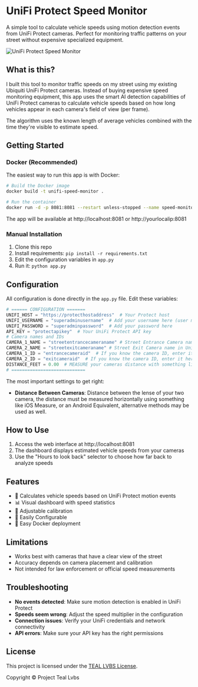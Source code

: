 # UniFi Protect Speed Monitor

A simple tool to calculate vehicle speeds using motion detection events from UniFi Protect cameras. Perfect for monitoring traffic patterns on your street without expensive specialized equipment.

![UniFi Protect Speed Monitor](https://i.ibb.co/20y00tDS/image.png)

## What is this?

I built this tool to monitor traffic speeds on my street using my existing Ubiquiti UniFi Protect cameras. Instead of buying expensive speed monitoring equipment, this app uses the smart AI detection capabilities of UniFi Protect cameras to calculate vehicle speeds based on how long vehicles appear in each camera's field of view (per frame).

The algorithm uses the known length of average vehicles combined with the time they're visible to estimate speed.

## Getting Started

### Docker (Recommended)

The easiest way to run this app is with Docker:

```bash
# Build the Docker image
docker build -t unifi-speed-monitor .

# Run the container
docker run -d -p 8081:8081 --restart unless-stopped --name speed-monitor unifi-speed-monitor
```

The app will be available at http://localhost:8081 or http://yourlocalip:8081

### Manual Installation

1. Clone this repo
2. Install requirements: `pip install -r requirements.txt`
3. Edit the configuration variables in `app.py`
4. Run it: `python app.py`

## Configuration

All configuration is done directly in the `app.py` file. Edit these variables:

```python
# ====== CONFIGURATION =======
UNIFI_HOST = "https://protecthostaddress"  # Your Protect host
UNIFI_USERNAME = "superadminusername"  # Add your username here (user must be local AND superadmin)
UNIFI_PASSWORD = "superadminpassword"  # Add your password here
API_KEY = "protectapikey"  # Your UniFi Protect API key
# Camera names and IDs
CAMERA_1_NAME = "streetentrancecameraname" # Street Entrance Camera name in UniFi Protect
CAMERA_2_NAME = "streetexitcameraname" # Street Exit Camera name in UniFi Protect
CAMERA_1_ID = "entrancecameraid"  # If you know the camera ID, enter it here
CAMERA_2_ID = "exitcameraid"  # If you know the camera ID, enter it here
DISTANCE_FEET = 0.00  # MEASURE your cameras distance with something like iOS Measure and then use that distance converted to feet (required for accurate speeds).
# ============================
```

The most important settings to get right:

- **Distance Between Cameras**: Distance between the lense of your two camera, the distance must be measured horizontally using something like iOS Measure, or an Android Equivalent, alternative methods may be used as well.

## How to Use

1. Access the web interface at http://localhost:8081
2. The dashboard displays estimated vehicle speeds from your cameras
3. Use the "Hours to look back" selector to choose how far back to analyze speeds

## Features

- 🚗 Calculates vehicle speeds based on UniFi Protect motion events
- 📊 Visual dashboard with speed statistics
- 🔄 Adjustable calibration
- 🔧 Easily Configurable
- 🐳 Easy Docker deployment

## Limitations

- Works best with cameras that have a clear view of the street
- Accuracy depends on camera placement and calibration
- Not intended for law enforcement or official speed measurements

## Troubleshooting

- **No events detected**: Make sure motion detection is enabled in UniFi Protect
- **Speeds seem wrong**: Adjust the speed multiplier in the configuration
- **Connection issues**: Verify your UniFi credentials and network connectivity
- **API errors**: Make sure your API key has the right permissions

## License

This project is licensed under the [TEAL LVBS License](https://github.com/tealtwo/license).

Copyright ©️ Project Teal Lvbs